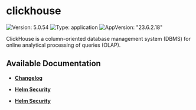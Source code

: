 # clickhouse

![Version: 5.0.54](https://img.shields.io/badge/Version-5.0.54-informational?style=flat-square) ![Type: application](https://img.shields.io/badge/Type-application-informational?style=flat-square) ![AppVersion: "23.6.2.18"](https://img.shields.io/badge/AppVersion-"23.6.2.18"-informational?style=flat-square)

ClickHouse is a column-oriented database management system (DBMS) for online analytical processing of queries (OLAP).

## Available Documentation

- [**Changelog**](CHANGELOG)

- [**Helm Security**](container-security)

- [**Helm Security**](helm-security)

